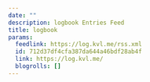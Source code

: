 ```yaml
---
date: ""
description: logbook Entries Feed
title: logbook
params:
  feedlink: https://log.kvl.me/rss.xml
  id: 712d37df4cfa387da644a46bdf28ab4f
  link: https://log.kvl.me/
  blogrolls: []
---
```

